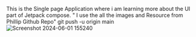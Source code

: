 This is the Single page Application where i am learning more about the UI part of Jetpack compose. " I use the all the images and Resource from Phillip Github Repo"
git push -u origin main![Screenshot 2024-06-01 155240](https://github.com/Amanshishodia/InstagramUi/assets/118745758/358edb90-a886-42e7-84cd-c995e9d6ba0c)
